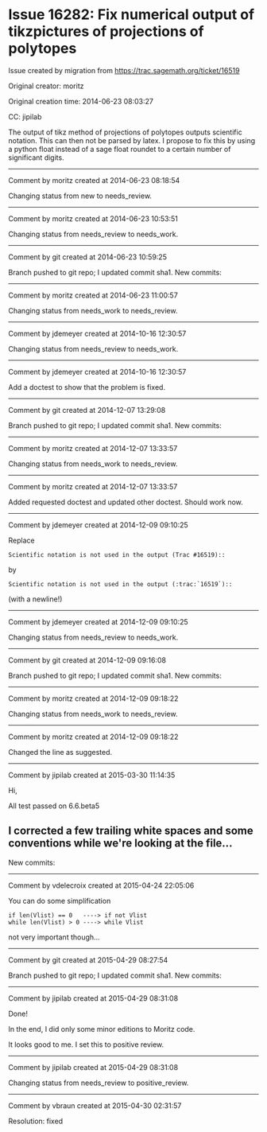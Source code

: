 # Issue 16282: Fix numerical output of tikzpictures of projections of polytopes

Issue created by migration from https://trac.sagemath.org/ticket/16519

Original creator: moritz

Original creation time: 2014-06-23 08:03:27

CC:  jipilab

The output of tikz method of projections of polytopes outputs scientific notation. This can then not be parsed by latex. 
I propose to fix this by using a python float instead of a sage float roundet to a certain number of significant digits.


---

Comment by moritz created at 2014-06-23 08:18:54

Changing status from new to needs_review.


---

Comment by moritz created at 2014-06-23 10:53:51

Changing status from needs_review to needs_work.


---

Comment by git created at 2014-06-23 10:59:25

Branch pushed to git repo; I updated commit sha1. New commits:


---

Comment by moritz created at 2014-06-23 11:00:57

Changing status from needs_work to needs_review.


---

Comment by jdemeyer created at 2014-10-16 12:30:57

Changing status from needs_review to needs_work.


---

Comment by jdemeyer created at 2014-10-16 12:30:57

Add a doctest to show that the problem is fixed.


---

Comment by git created at 2014-12-07 13:29:08

Branch pushed to git repo; I updated commit sha1. New commits:


---

Comment by moritz created at 2014-12-07 13:33:57

Changing status from needs_work to needs_review.


---

Comment by moritz created at 2014-12-07 13:33:57

Added requested doctest and updated other doctest. Should work now.


---

Comment by jdemeyer created at 2014-12-09 09:10:25

Replace

```
Scientific notation is not used in the output (Trac #16519)::
```

by

```
Scientific notation is not used in the output (:trac:`16519`)::

```

(with a  newline!)


---

Comment by jdemeyer created at 2014-12-09 09:10:25

Changing status from needs_review to needs_work.


---

Comment by git created at 2014-12-09 09:16:08

Branch pushed to git repo; I updated commit sha1. New commits:


---

Comment by moritz created at 2014-12-09 09:18:22

Changing status from needs_work to needs_review.


---

Comment by moritz created at 2014-12-09 09:18:22

Changed the line as suggested.


---

Comment by jipilab created at 2015-03-30 11:14:35

Hi,

All test passed on 6.6.beta5

I corrected a few trailing white spaces and some conventions while we're looking at the file...
----
New commits:


---

Comment by vdelecroix created at 2015-04-24 22:05:06

You can do some simplification

```
if len(Vlist) == 0   ----> if not Vlist
while len(Vlist) > 0 ----> while Vlist
```

not very important though...


---

Comment by git created at 2015-04-29 08:27:54

Branch pushed to git repo; I updated commit sha1. New commits:


---

Comment by jipilab created at 2015-04-29 08:31:08

Done!

In the end, I did only some minor editions to Moritz code.

It looks good to me. I set this to positive review.


---

Comment by jipilab created at 2015-04-29 08:31:08

Changing status from needs_review to positive_review.


---

Comment by vbraun created at 2015-04-30 02:31:57

Resolution: fixed
